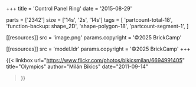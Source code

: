 +++
title = 'Control Panel Ring'
date  = '2015-08-29'

parts = ['2342']
size  = ['14s', '2s', '14s']
tags  = [
  'partcount-total-18',
  'function-backup: shape_2D',
  'shape-polygon-18',
  'partcount-segment-1',
]

[[resources]]
src              = 'image.png'
params.copyright = '©2025 BrickCamp'

[[resources]]
src              = 'model.ldr'
params.copyright = '©2025 BrickCamp'
+++

{{< linkbox
    url="https://www.flickr.com/photos/bikicsmilan/6694991405"
    title="Olympics"
    author="Milán Bikics"
    date="2011-09-14"
>}}
